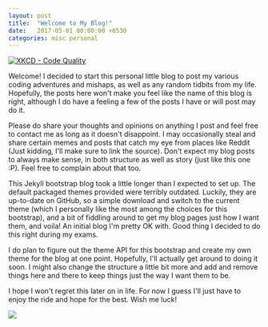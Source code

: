 ```yaml
---
layout: post
title:  "Welcome to My Blog!"
date:   2017-05-01 00:00:00 +0530
categories: misc personal
---
```

[![XKCD - Code Quality](https://imgs.xkcd.com/comics/code_quality.png)](https://xkcd.com/1513/)

Welcome! I decided to start this personal little blog to post my various coding adventures and mishaps,
as well as any random tidbits from my life. Hopefully, the posts here won't make you feel like the name
of this blog is right, although I do have a feeling a few of the posts I have or will post may do it.

Please do share your thoughts and opinions on anything I post and feel free to contact me as long as it doesn't disappoint. I may occasionally steal and share certain memes and posts that catch my eye from places like Reddit (Just kidding, I'll make sure to link the source). Don't expect my blog posts to always make sense, in both structure as well as story (just like this one :P). Feel free to complain about that too.

This Jekyll bootstrap blog took a little longer than I expected to set up. The default packaged themes provided were terribly outdated. Luckily, they are up-to-date on GitHub, so a simple download and switch to the current theme (which I personally like the most among the choices for this bootstrap), and a bit of fiddling around to get my blog pages just how I want them, and voila! An initial blog I'm pretty OK with. Good thing I decided to do this right during my exams.

I do plan to figure out the theme API for this bootstrap and create my own theme for the blog at one point. Hopefully, I'll actually get around to doing it soon. I might also change the structure a little bit more and add and remove things here and there to keep things just the way I want them to be.

I hope I won't regret this later on in life. For now I guess I'll just have to enjoy the ride and hope for the best. Wish me luck!

[![](https://imgs.xkcd.com/comics/future_self.png)](https://xkcd.com/1421/)